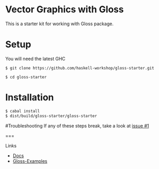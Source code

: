 # Vector Graphics with Gloss

This is a starter kit for working with Gloss package.


# Setup

You will need the latest GHC

`$ git clone https://github.com/haskell-workshop/gloss-starter.git`

`$ cd gloss-starter`

# Installation

```sh
$ cabal install
$ dist/build/gloss-starter/gloss-starter
```

#Troubleshooting
If any of these steps break, take a look at [issue #1](https://github.com/haskell-workshop/gloss-starter/issues/1)


===

Links

* [Docs](http://hackage.haskell.org/package/gloss)
* [Gloss-Examples](http://gloss.ouroborus.net/)
